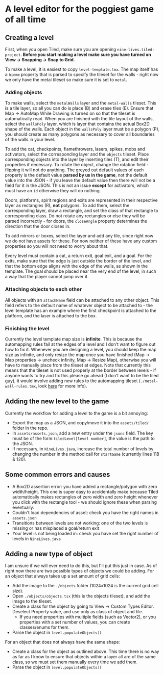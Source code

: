 
# A level editor for the poggiest game of all time

## Creating a level
First, when you open Tiled, make sure you are opening ```nine-lives.tiled-project```. **Before you start making a level make sure you have turned on View -> Snapping -> Snap to Grid.**

To make a level, it is easiest to copy ```level-template.tmx```. The map itself has a ```biome``` property that is parsed to specify the tileset for the walls - right now we only have the metal tileset so make sure it is set to ```metal```.

### Adding objects
To make walls, select the ```metalWalls``` layer and the ```metal-walls``` tileset. This is a tile layer, so all you can do is place (B) and erase tiles (E). Ensure that Map -> AutoMap While Drawing is turned on so that the tileset is automatically read. When you are finished with the tile layout of the walls, select the ```wallsPoly``` layer, which is layer that contains the actual Box2D shape of the walls. Each object in the ```wallsPoly``` layer must be a polygon (P), you should create as many polygons as necessary to cover all boundaries of the walls in your level.

To add the cat, checkpoints, flamethrowers, lasers, spikes, mobs and activators, select the corresponding layer and the ```objects``` tileset. Place corresponding objects into the layer by inserting tiles (T), and edit their properties if necessary. To rotate the object, change the rotation field - flipping it will not do anything. The greyed out default values of each property is the default value **parsed by us in the game**, not the default value into the JSON - if you leave the default value then there will not be a field for it in the JSON. This is not an issue **except** for activators, which must have an ```id``` otherwise they will do nothing.

Doors, platforms, spirit regions and exits are represented in their respective layer as rectangles (R), **not** polygons. To add them, select the corresponding layer, draw a rectangle, and set the class of that rectangle to corresponding class. Do not rotate any rectangles or else they will be parsed incorrectly - for doors, the ```closeAngle``` property determines the direction that the door closes in.

To add mirrors or boxes, select the layer and add any tile, since right now we do not have assets for these. For now neither of these have any custom properties so you will not need to worry about that.

Every level must contain a cat, a return exit, goal exit, and a goal. For the exits, make sure that the edge is just outside the border of the level, and that the bottom edge aligns with the edge of the walls, as shown in the template. The goal should be placed near the very end of the level, in such a way that the player cannot jump over it.

### Attaching objects to each other
All objects with an ```attachName``` field can be attached to any other object. This field refers to the default name of whatever object to be attached to - the level template has an example where the first checkpoint is attached to the platform, and the laser is attached to the box.

### Finishing the level
Currently the level template map size is **infinite**. This is because the automapping rules fail at the edges of a level and I don't want to figure out how to fix it. Whenever you are designing a level, you should keep the map size as infinite, and only resize the map once you have finished (Map -> Map properties -> uncheck infinity, Map -> Resize Map), otherwise you will have to manually place from the tileset at edges. Note that currently this means that the tileset is not used properly at the border between levels - if anyone wants to try and fix this please go ahead (I don't want to be the tiled guy), it would involve adding new rules to the automapping tileset (```./metal-wall-rules.tmx```, look [here](https://doc.mapeditor.org/en/stable/manual/automapping/) for more info).


## Adding the new level to the game
Currently the workflow for adding a level to the game is a bit annoying:
- Export the map as a JSON, and copy/move it into the ```assets/tiled/``` folder in the repo.
- In ```assets/assets.json```, add a new entry under the ```jsons``` field. The key must be of the form ```tiledLevel[level number]```, the value is the path to the JSON. 
- If necessary, in ```NineLives.java```, increase the total number of levels by changing the number in the method call for ```startGame``` (currently lines 118 & 120).

## Some common errors and causes
- A Box2D assertion error: you have added a rectangle/polygon with zero width/height. This one is super easy to accidentally make because Tiled automatically makes rectangles of zero width and zero height whenever you click with the rectangle tool - we should ignore these when parsing eventually. 
- Couldn't load dependencies of asset: check you have the right names in ```assets.json```
- Transitions between levels are not working: one of the two levels is missing or has misplaced a goal/return exit
- Your level is not being loaded in: check you have set the right number of levels in ```NineLives.java```


## Adding a new type of object
I am unsure if we will ever need to do this, but I'll put this just in case. As of right now there are two possible types of objects we could be adding. For an object that always takes up a set amount of grid cells:
- Add the image to the ```./objects``` folder (1024x1024 is the current grid cell size).
- Open ```./objects/objects.tsx``` (this is the objects tileset), and add the image to the tileset.
- Create a class for the object by going to View -> Custom Types Editor. Deselect Property value, and use only as class of object and tile.
    - If you need properties with multiple fields (such as Vector2), or you properties with a set number of values, you can create classes/enums for them.
- Parse the object in ```level.populateObjects()```

For an object that does not always have the same shape:
- Create a class for the object as outlined above. This time there is no way as far as I know to ensure that objects within a layer all are of the same class, so we must set them manually every time we add them.
- Parse the object in ```level.populateObjects()```

